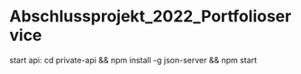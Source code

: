 # Abschlussprojekt_2022_Portfolioservice

start api: cd private-api &&
npm install -g json-server &&
npm start
